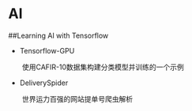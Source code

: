 # AI
##Learning AI with Tensorflow

+ Tensorflow-GPU 

&emsp;&emsp;使用CAFIR-10数据集构建分类模型并训练的一个示例


+ DeliverySpider

&emsp;&emsp;世界运力百强的网站提单号爬虫解析
